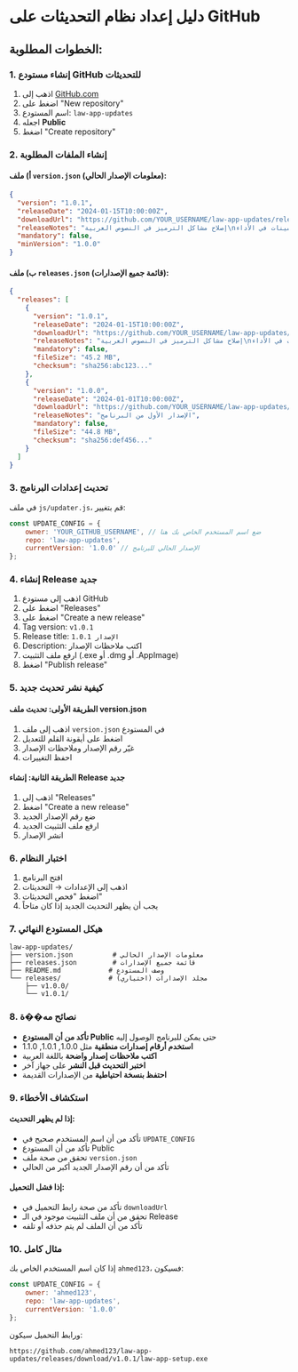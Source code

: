 # دليل إعداد نظام التحديثات على GitHub

## الخطوات المطلوبة:

### 1. إنشاء مستودع GitHub للتحديثات

1. اذهب إلى [GitHub.com](https://github.com)
2. اضغط على "New repository"
3. اسم المستودع: `law-app-updates`
4. اجعله **Public**
5. اضغط "Create repository"

### 2. إنشاء الملفات المطلوبة

#### أ) ملف `version.json` (معلومات الإصدار الحالي):

```json
{
  "version": "1.0.1",
  "releaseDate": "2024-01-15T10:00:00Z",
  "downloadUrl": "https://github.com/YOUR_USERNAME/law-app-updates/releases/download/v1.0.1/law-app-setup.exe",
  "releaseNotes": "إصلاح مشاكل الترميز في النصوص العربية\nتحسينات في الأداء\nإضافة ميزات جديدة",
  "mandatory": false,
  "minVersion": "1.0.0"
}
```

#### ب) ملف `releases.json` (قائمة جميع الإصدارات):

```json
{
  "releases": [
    {
      "version": "1.0.1",
      "releaseDate": "2024-01-15T10:00:00Z",
      "downloadUrl": "https://github.com/YOUR_USERNAME/law-app-updates/releases/download/v1.0.1/law-app-setup.exe",
      "releaseNotes": "إصلاح مشاكل الترميز في النصوص العربية\nتحسينات في الأداء",
      "mandatory": false,
      "fileSize": "45.2 MB",
      "checksum": "sha256:abc123..."
    },
    {
      "version": "1.0.0",
      "releaseDate": "2024-01-01T10:00:00Z",
      "downloadUrl": "https://github.com/YOUR_USERNAME/law-app-updates/releases/download/v1.0.0/law-app-setup.exe",
      "releaseNotes": "الإصدار الأول من البرنامج",
      "mandatory": false,
      "fileSize": "44.8 MB",
      "checksum": "sha256:def456..."
    }
  ]
}
```

### 3. تحديث إعدادات البرنامج

في ملف `js/updater.js`، قم بتغيير:

```javascript
const UPDATE_CONFIG = {
    owner: 'YOUR_GITHUB_USERNAME', // ضع اسم المستخدم الخاص بك هنا
    repo: 'law-app-updates',
    currentVersion: '1.0.0' // الإصدار الحالي للبرنامج
};
```

### 4. إنشاء Release جديد

1. اذهب إلى مستودع GitHub
2. اضغط على "Releases"
3. اضغط على "Create a new release"
4. Tag version: `v1.0.1`
5. Release title: `الإصدار 1.0.1`
6. Description: اكتب ملاحظات الإصدار
7. ارفع ملف التثبيت (.exe أو .dmg أو .AppImage)
8. اضغط "Publish release"

### 5. كيفية نشر تحديث جديد

#### الطريقة الأولى: تحديث ملف version.json
1. اذهب إلى ملف `version.json` في المستودع
2. اضغط على أيقونة القلم للتعديل
3. غيّر رقم الإصدار وملاحظات الإصدار
4. احفظ التغييرات

#### الطريقة الثانية: إنشاء Release جديد
1. اذهب إلى "Releases"
2. اضغط "Create a new release"
3. ضع رقم الإصدار الجديد
4. ارفع ملف التثبيت الجديد
5. انشر الإصدار

### 6. اختبار النظام

1. افتح البرنامج
2. اذهب إلى الإعدادات → التحديثات
3. اضغط "فحص التحديثات"
4. يجب أن يظهر التحديث الجديد إذا كان متاحاً

### 7. هيكل المستودع النهائي

```
law-app-updates/
├── version.json          # معلومات الإصدار الحالي
├── releases.json         # قائمة جميع الإصدارات
├── README.md            # وصف المستودع
└── releases/            # مجلد الإصدارات (اختياري)
    ├── v1.0.0/
    └── v1.0.1/
```

### 8. نصائح مه��ة

- **تأكد من أن المستودع Public** حتى يمكن للبرنامج الوصول إليه
- **استخدم أرقام إصدارات منطقية** مثل 1.0.0, 1.0.1, 1.1.0
- **اكتب ملاحظات إصدار واضحة** باللغة العربية
- **اختبر التحديث قبل النشر** على جهاز آخر
- **احتفظ بنسخة احتياطية** من الإصدارات القديمة

### 9. استكشاف الأخطاء

#### إذا لم يظهر التحديث:
- تأكد من أن اسم المستخدم صحيح في `UPDATE_CONFIG`
- تأكد من أن المستودع Public
- تحقق من صحة ملف `version.json`
- تأكد من أن رقم الإصدار الجديد أكبر من الحالي

#### إذا فشل التحميل:
- تأكد من صحة رابط التحميل في `downloadUrl`
- تحقق من أن ملف التثبيت موجود في الـ Release
- تأكد من أن الملف لم يتم حذفه أو تلفه

### 10. مثال كامل

إذا كان اسم المستخدم الخاص بك `ahmed123`، فسيكون:

```javascript
const UPDATE_CONFIG = {
    owner: 'ahmed123',
    repo: 'law-app-updates',
    currentVersion: '1.0.0'
};
```

ورابط التحميل سيكون:
```
https://github.com/ahmed123/law-app-updates/releases/download/v1.0.1/law-app-setup.exe
```